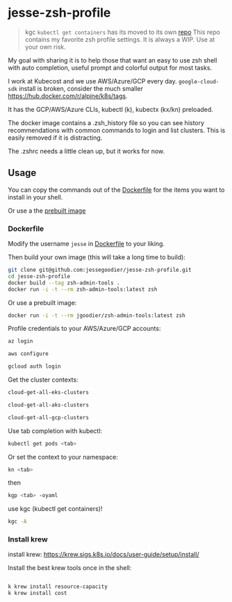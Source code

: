 # jesse-zsh-profile

> kgc `kubectl get containers` has its moved to its own [repo](https://github.com/jessegoodier/kgc)
> This repo contains my favorite zsh profile settings. It is always a WIP. Use at your own risk.

My goal with sharing it is to help those that want an easy to use zsh shell with auto completion, useful prompt and colorful output for most tasks.

I work at Kubecost and we use AWS/Azure/GCP every day. `google-cloud-sdk` install is broken, consider the much smaller <https://hub.docker.com/r/alpine/k8s/tags>.

It has the GCP/AWS/Azure CLIs, kubectl (k), kubectx (kx/kn) preloaded.

The docker image contains a .zsh_history file so you can see history recommendations with common commands to login and list clusters. This is easily removed if it is distracting.

The .zshrc needs a little clean up, but it works for now.

## Usage

You can copy the commands out of the [Dockerfile](Dockerfile) for the items you want to install in your shell.

Or use a the [prebuilt image](https://hub.docker.com/r/jgoodier/zsh-admin-tools)

### Dockerfile

Modify the username `jesse` in [Dockerfile](Dockerfile) to your liking.

Then build your own image (this will take a long time to build):

```sh
git clone git@github.com:jessegoodier/jesse-zsh-profile.git
cd jesse-zsh-profile
docker build --tag zsh-admin-tools .
docker run -i -t --rm zsh-admin-tools:latest zsh
```

Or use a prebuilt image:

```sh
docker run -i -t --rm jgoodier/zsh-admin-tools:latest zsh
```

Profile credentials to your AWS/Azure/GCP accounts:

```sh
az login
```

```sh
aws configure
```

```sh
gcloud auth login
```

Get the cluster contexts:

```sh
cloud-get-all-eks-clusters
```

```sh
cloud-get-all-aks-clusters
```

```sh
cloud-get-all-gcp-clusters
```

Use tab completion with kubectl:

```sh
kubectl get pods <tab>
```

Or set the context to your namespace:

```sh
kn <tab>
```

then
```sh
kgp <tab> -oyaml
```

use kgc (kubectl get containers)!

```sh
kgc -A
```

### Install krew

install krew:
<https://krew.sigs.k8s.io/docs/user-guide/setup/install/>

Install the best krew tools once in the shell:

```sh

k krew install resource-capacity
k krew install cost
```
